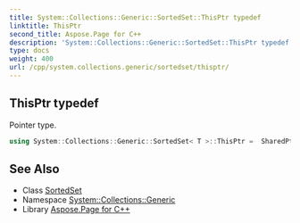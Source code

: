 ```yaml
---
title: System::Collections::Generic::SortedSet::ThisPtr typedef
linktitle: ThisPtr
second_title: Aspose.Page for C++
description: 'System::Collections::Generic::SortedSet::ThisPtr typedef. Pointer type in C++.'
type: docs
weight: 400
url: /cpp/system.collections.generic/sortedset/thisptr/
---
```

## ThisPtr typedef


Pointer type.

```cpp
using System::Collections::Generic::SortedSet< T >::ThisPtr =  SharedPtr<ThisType>
```

## See Also

* Class [SortedSet](../)
* Namespace [System::Collections::Generic](../../)
* Library [Aspose.Page for C++](../../../)
